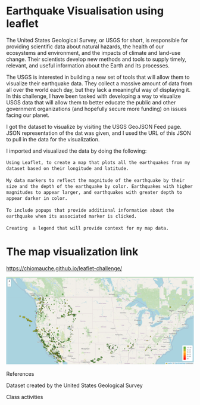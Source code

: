 # Earthquake Visualisation using leaflet

The United States Geological Survey, or USGS for short, is responsible for providing scientific data about natural hazards, the health of our ecosystems and environment, and the impacts of climate and land-use change. Their scientists develop new methods and tools to supply timely, relevant, and useful information about the Earth and its processes.

The USGS is interested in building a new set of tools that will allow them to visualize their earthquake data. They collect a massive amount of data from all over the world each day, but they lack a meaningful way of displaying it. In this challenge, I have been tasked with developing a way to visualize USGS data that will allow them to better educate the public and other government organizations (and hopefully secure more funding) on issues facing our planet.

I got the dataset to visualize by visiting the USGS GeoJSON Feed page. JSON representation of the dat was given, and I used the URL of this JSON to pull in the data for the visualization.

I imported and visualized the data by doing the following:

    Using Leaflet, to create a map that plots all the earthquakes from my dataset based on their longitude and latitude.

    My data markers to reflect the magnitude of the earthquake by their size and the depth of the earthquake by color. Earthquakes with higher magnitudes to appear larger, and earthquakes with greater depth to appear darker in color.

    To include popups that provide additional information about the earthquake when its associated marker is clicked.

    Creating  a legend that will provide context for my map data.

# The map visualization link
https://chiomauche.github.io/leaflet-challenge/

![Alt text](EarthquakeMap.png)

References

Dataset created by the United States Geological Survey

Class activities
